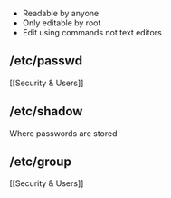 - Readable by anyone
- Only editable by root
- Edit using commands not text editors

## /etc/passwd

[[Security & Users]]
## /etc/shadow

Where passwords are stored

## /etc/group

[[Security & Users]]

